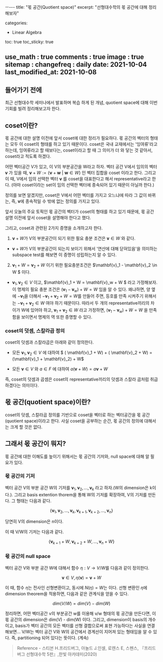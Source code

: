ㅡ---
title:  "몫 공간(Quotient space)"
excerpt: "선형대수학의 몫 공간에 대해 정리해보자"

categories:
  - Linear Algebra

toc: true
toc_sticky: true

use_math : true
comments : true
image : true
sitemap :
changefreq : daily
date: 2021-10-04
last_modified_at: 2021-10-08
---


## 들어가기 전에
최근 선형대수학 세미나에서 발표하며 복습 하게 된 개념, quotient space에 대해 이번 기회를 빌려 정리해보고자 한다.

## coset이란?
몫 공간에 대한 설명 이전에 앞서 coset에 대한 정리가 필요하다. 몫 공간의 벡터의 형태는 모두 이 coset의 형태를 하고 있기 때문이다. coset은 국내 교재에서는 '잉여류'라고 하는데, 잉여류라고 할 때보다는, coset이라고 할 때 그 의미가 더 와 닿는 것 같아서, coset라고 적도록 하겠다.

어떤 벡터공간 V가 있고, 이 V의 부분공간을 W라고 하자. 벡터 공간 V에서 임의의 벡터 $\mathbf{v}$ 가 있을 때, $\mathbf{v} + W := \{ \mathbf{v} + \mathbf{w} \ |  \ \mathbf{w} \in W \}$ 인 벡터 집합을 coset 이라고 한다.
그리고 이 때, V에서 임의 선택한 벡터 $\mathbf{v}$ 를 coset을 대표한다고 해서 representative라고 한다. (아마 coset이라는 set이 임의 선택한 벡터에 종속되어 있기 때문이 아닐까 한다.)

정의를 보면 알겠지만, coset은 V에서 어떤 벡터를 가지고 오느냐에 따라 그 값이 바뀌는, 즉, $\mathbf{v}$에 종속적일 수 밖에 없는 정의를 가지고 있다.

앞서 오늘의 주요 토픽인 몫 공간의 벡터가 coset의 형태를 하고 있기 때문에, 몫 공간 설명 이전에 앞서 coset을 설명해야 한다고 했다.

그리고, coset과 관련된 2가지 증명을 소개하고자 한다.

1. $\mathbf{v} + W$가 V의 부분공간이 되기 위한 필요 충분 조건은 $\mathbf{v} \in W$ 와 같다.
  - $\mathbf{v} + W$가 V의 부분공간이 되는지 보이기 위해서 '연산에 대해 닫혀있음'을 의미하는 subspace test를 해보면 이 증명이 성립하는지 알 수 있다.

2. $\mathbf{v}_1 + W = \mathbf{v}_2 + W$ 이기 위한 필요충분조건은 $\mathbf{v}_1 - \mathbf{v}_2 \in W $ 이다.
  - $\mathbf{v}_1, \mathbf{v}_2 \in V$ 이고, $\mathbf{v}_1 + W = \mathbf{v}_w + W $ 라고 가정해보자. 이 명제의 필요 충분 조건은 $(\mathbf{v}_1 - \mathbf{v}_w) + W = W$ 임을 알 수 있다. 왜냐하면, 양 옆에 $-\mathbf{v}_1$을 더해서 $-\mathbf{v}_1 + \mathbf{v}_2 + W = W$를 만들어 주면, 등호를 만족 시켜주기 위해서는 $-\mathbf{v}_1 + \mathbf{v}_2 \in W$ 여야 하기 때문이다. 따라서 두 개의 representative끼리의 차이가 W에 있어야 하고,  $\mathbf{v}_1 + \mathbf{v}_2 \in W$ 라고 가정하면, $(\mathbf{v}_1 - \mathbf{v}_w) + W = W$ 을 만족함을 보이면서 명제의 역 또한 증명할 수 있다.

### coset의 덧셈, 스칼라곱 정의
coset의 덧셈과 스칼라곱은 아래와 같이 정의한다.

- 모든 $\mathbf{v}_1, \mathbf{v}_2 \in V$ 에 대하여 $ ( \mathbf{v}_1  + W) + ( \mathbf{v}_2  + W) = (\mathbf{v}_1 + \mathbf{v}_2) + W$

- 모든 $\mathbf{v} \in V$ 와 $a \in F$ 에 대하여 $a(\mathbf{v} + W) = a\mathbf{v} + W$

즉, coset의 덧셈과 곱셈은 coset의 representative끼리의 덧셈과 스칼라 곱처럼 취급하겠다는 의미이다.

## 몫 공간(quotient space)이란?
coset의 덧셈, 스칼라곱 정의를 기반으로 coset을 벡터로 하는 벡터공간을 몫 공간(quotient space)이라고 한다.
사실 coset을 공부하는 순간, 몫 공간의 정의에 대해서는 크게 할 것은 없다.

## 그래서 몫 공간이 뭐지?

몫 공간에 대한 이해도를 높이기 위해서는 몫 공간의 기저와, null space에 대해 알 필요가 있다.

### 몫 공간의 기저

벡터 공간 V의 부분 공간 W의 기저를 $\mathbf{v}_1, \mathbf{v}_2, \ldots, \mathbf{v}_k$ 라고 하자.(W의 dimension은 k이다.). 그리고 basis extention thorem을 통해 W의 기저를 확장하여, V의 기저를 만든다. 그 형태는 다음과 같다.

$$\{ \mathbf{v}_1, \mathbf{v}_2, \ldots, \mathbf{v}_k, \mathbf{v}_{k+1}, \mathbf{v}_{k+2}, \ldots, \mathbf{v}_{n} \}$$

당연히 V의 dimension은 n이다.

이 때 V/W의 기저는 다음과 같다.

$$\{ \mathbf{v}_{k+1} + W, \mathbf{v}_{k+2} + W, \ldots, \mathbf{v}_{n} + W\}$$

### 몫 공간의 null space

벡터 공간 V와 부분 공간 W에 대해서 함수 $\eta : V \rightarrow V/W$를 다음과 같이 정의한다.

$$\mathbf{v} \in V, \eta(\mathbf{v}) = \mathbf{v} + W$$

이 때, 함수 $\eta$는 전사인 선형변환이고, 동시에 $N(\eta) = W$는 이다. 선형 변환인 $\eta$에 dimension theorem을 적용하면, 다음과 같은 관계식을 얻을 수 있다.

$$ dim(V/W) = dim(V) - dim(W) $$

정리하면, 어떤 벡터공간 v의 부분공간 w를 이용해 v/w 형태의 몫 공간을 만든다면, 이 몫 공간의 dimension은 dim(V) - dim(W) 이다. 그리고, dimension이 basis의 개수이고, basis가 벡터 공간의 모든 벡터를 선형 결합으로써 표현 가능하다는 사실을 연결해보면... V/W는 벡터 공간 V와 W의 공간에서 경계선이 지어져 있는 형태임을 알 수 있다. 즉, partitioning 되어 있다는 뜻이다. (계속)





>Reference
>\- 스티븐 H.프리드버그, 아놀드 J.인셀, 로렌스 E, 스펜스, 『프리드버그 선형대수학 5판』,한빛 아카데미(2020)
